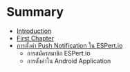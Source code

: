 # Summary

* [Introduction](README.md)
* [First Chapter](chapter1.md)
* [การตั้งค่า Push Notification ใน ESPert.io](pushnotification_md.md)
   * การสมัครสมาชิก ESPert.io
   * การตั้งค่าใน Android Application

